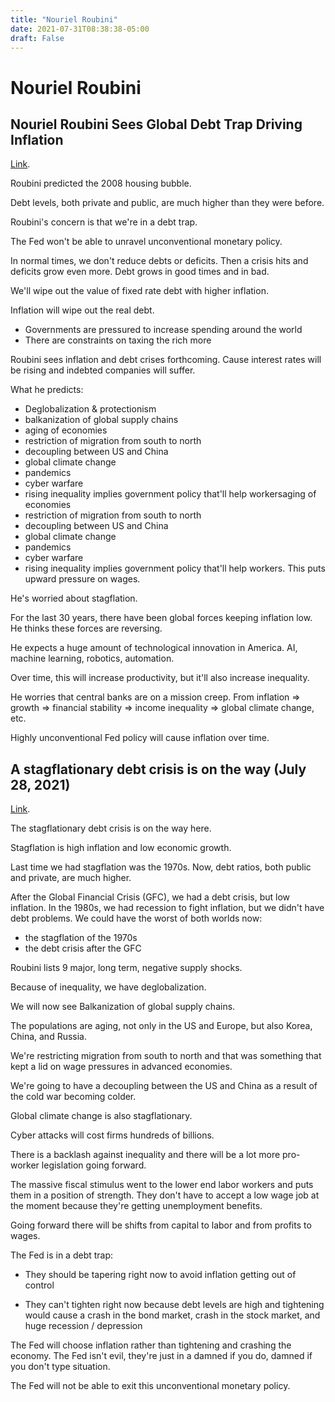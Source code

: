 ```yaml
---
title: "Nouriel Roubini"
date: 2021-07-31T08:38:38-05:00
draft: False
---
```


# Nouriel Roubini

## Nouriel Roubini Sees Global Debt Trap Driving Inflation

[Link](https://www.youtube.com/watch?v=suIXG4Iw1sY&ab_channel=BloombergMarketsandFinance).

Roubini predicted the 2008 housing bubble.

Debt levels, both private and public, are much higher than they were before.

Roubini's concern is that we're in a debt trap.

The Fed won't be able to unravel unconventional monetary policy.

In normal times, we don't reduce debts or deficits.  Then a crisis hits and deficits grow even more.  Debt grows in good times and in bad.

We'll wipe out the value of fixed rate debt with higher inflation.

Inflation will wipe out the real debt.

* Governments are pressured to increase spending around the world
* There are constraints on taxing the rich more

Roubini sees inflation and debt crises forthcoming.  Cause interest rates will be rising and indebted companies will suffer.

What he predicts:

* Deglobalization & protectionism
* balkanization of global supply chains
* aging of economies
* restriction of migration from south to north
* decoupling between US and China
* global climate change
* pandemics
* cyber warfare
* rising inequality implies government policy that'll help workersaging of economies
* restriction of migration from south to north
* decoupling between US and China
* global climate change
* pandemics
* cyber warfare
* rising inequality implies government policy that'll help workers.  This puts upward pressure on wages.

He's worried about stagflation.

For the last 30 years, there have been global forces keeping inflation low.  He thinks these forces are reversing.

He expects a huge amount of technological innovation in America.  AI, machine learning, robotics, automation.

Over time, this will increase productivity, but it'll also increase inequality.

He worries that central banks are on a mission creep.  From inflation => growth => financial stability => income inequality => global climate change, etc.

Highly unconventional Fed policy will cause inflation over time.

## A stagflationary debt crisis is on the way (July 28, 2021)

[Link](https://www.youtube.com/watch?v=xXv6UaEFeHw&ab_channel=BloombergMarketsandFinance).

The stagflationary debt crisis is on the way here.

Stagflation is high inflation and low economic growth.

Last time we had stagflation was the 1970s.  Now, debt ratios, both public and private, are much higher.

After the Global Financial Crisis (GFC), we had a debt crisis, but low inflation.  In the 1980s, we had recession to fight inflation, but we didn't have debt problems.  We could have the worst of both worlds now:

* the stagflation of the 1970s
* the debt crisis after the GFC

Roubini lists 9 major, long term, negative supply shocks.

Because of inequality, we have deglobalization.

We will now see Balkanization of global supply chains.

The populations are aging, not only in the US and Europe, but also Korea, China, and Russia.

We're restricting migration from south to north and that was something that kept a lid on wage pressures in advanced economies.

We're going to have a decoupling between the US and China as a result of the cold war becoming colder.

Global climate change is also stagflationary.

Cyber attacks will cost firms hundreds of billions.

There is a backlash against inequality and there will be a lot more pro-worker legislation going forward.

The massive fiscal stimulus went to the lower end labor workers and puts them in a position of strength.  They don't have to accept a low wage job at the moment because they're getting unemployment benefits.

Going forward there will be shifts from capital to labor and from profits to wages.

The Fed is in a debt trap:

* They should be tapering right now to avoid inflation getting out of control

* They can't tighten right now because debt levels are high and tightening would cause a crash in the bond market, crash in the stock market, and huge recession / depression

The Fed will choose inflation rather than tightening and crashing the economy.  The Fed isn't evil, they're just in a damned if you do, damned if you don't type situation.

The Fed will not be able to exit this unconventional monetary policy.

